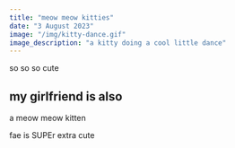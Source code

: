 ```yaml
---
title: "meow meow kitties"
date: "3 August 2023"
image: "/img/kitty-dance.gif"
image_description: "a kitty doing a cool little dance"
---
```


so so so cute

## my girlfriend is also
a meow meow kitten

fae is SUPEr extra cute